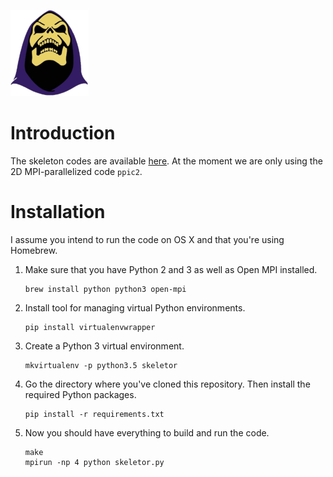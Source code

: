 ![alt text](https://github.com/nbia-astro/skeletor/raw/master/images/logo.png)

# Introduction

The skeleton codes are available
[here](http://picksc.idre.ucla.edu/software/skeleton-code/). At the moment we
are only using the 2D MPI-parallelized code `ppic2`.

# Installation

I assume you intend to run the code on OS X and that you're using Homebrew.

1. Make sure that you have Python 2 and 3 as well as Open MPI installed.

   ```
   brew install python python3 open-mpi
   ```

2. Install tool for managing virtual Python environments.

   ```
   pip install virtualenvwrapper
   ```

3. Create a Python 3 virtual environment.

   ```
   mkvirtualenv -p python3.5 skeletor
   ```

4. Go the directory where you've cloned this repository. Then install the
   required Python packages.

   ```
   pip install -r requirements.txt
   ```

5. Now you should have everything to build and run the code.

   ```
   make
   mpirun -np 4 python skeletor.py
   ```
